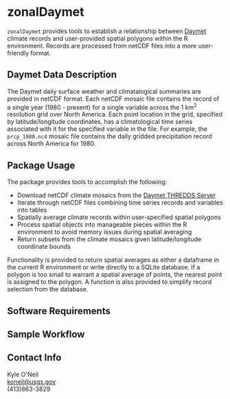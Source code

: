 zonalDaymet
====================

`zonalDaymet` provides tools to establish a relationship between 
[Daymet](http://daymet.ornl.gov/) climate records and user-provided 
spatial polygons within the R environment. Records are processed from
netCDF files into a more user-friendly format.

## Daymet Data Description

The Daymet daily surface weather and climatalogical summaries are provided in
netCDF format. Each netCDF mosaic file contains the record of a single year 
(1980 - present) for a single variable across the 1 km<sup>2</sup> resolution 
grid over North America. Each point location in the grid, specified by 
latitude/longitude coordinates, has a climatological time series associated with
it for the specified variable in the file. For example, the `prcp_1980.nc4` mosaic 
file contains the daily gridded precipitation record across North America for 1980.

## Package Usage

The package provides tools to accomplish the following:

 - Download netCDF climate mosaics from the [Daymet THREDDS Server](http://daymet.ornl.gov/dataaccess.html#THREDDS)
 - Iterate through netCDF files combining time series records and variables 
into tables
 - Spatially average climate records within user-specified spatial polygons
 - Process spatial objects into manageable pieces within the R environment 
to avoid memory issues during spatial averaging
 - Return subsets from the climate mosaics given latitude/longitude 
coordinate bounds

Functionality is provided to return spatial averages as either a dataframe in 
the current R environment or write directly to a SQLite database. If a polygon is
too small to warrant a spatial average of points, the nearest point is assigned
to the polygon. A function is also provided to simplify record selection from the 
database. 


## Software Requirements


## Sample Workflow


## Contact Info

Kyle O'Neil  
koneil@usgs.gov  
(413)863-3829  

